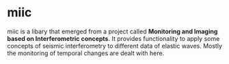 miic
====

miic is a libary that emerged from a project called **Monitoring and Imaging based on Interferometric concepts**. It provides functionality to apply some concepts of seismic interferometry to different data of elastic waves. Mostly the monitoring of temporal changes are dealt with here.
